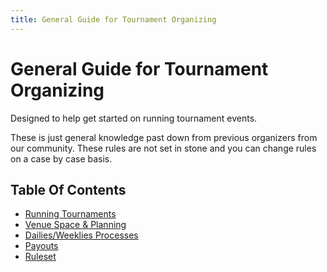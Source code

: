 ```yaml
---
title: General Guide for Tournament Organizing
---
```


# General Guide for Tournament Organizing

Designed to help get started on running tournament events.

These is just general knowledge past down from previous organizers from our community. These rules are not set in stone and you can change rules on a case by case basis.

## Table Of Contents

- [Running Tournaments](./tourney.md)
- [Venue Space & Planning](./planning.md)
- [Dailies/Weeklies Processes](./weeklies.md)
- [Payouts](./payouts.md)
- [Ruleset](./ruleset.md)
